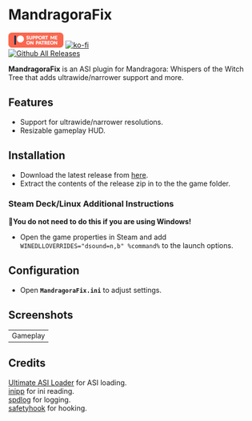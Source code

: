 # MandragoraFix
[![Patreon-Button](https://github.com/Lyall/MandragoraFix/blob/main/.github/Patreon-Button.png?raw=true)](https://www.patreon.com/Wintermance) 
[![ko-fi](https://ko-fi.com/img/githubbutton_sm.svg)](https://ko-fi.com/W7W01UAI9)<br />
[![Github All Releases](https://img.shields.io/github/downloads/Lyall/MandragoraFix/total.svg)](https://github.com/Lyall/MandragoraFix/releases)

**MandragoraFix** is an ASI plugin for Mandragora: Whispers of the Witch Tree that adds ultrawide/narrower support and more.

## Features
- Support for ultrawide/narrower resolutions.
- Resizable gameplay HUD.

## Installation  
- Download the latest release from [here](https://github.com/Lyall/MandragoraFix/releases). 
- Extract the contents of the release zip in to the the game folder.  

### Steam Deck/Linux Additional Instructions
🚩**You do not need to do this if you are using Windows!**  
- Open the game properties in Steam and add `WINEDLLOVERRIDES="dsound=n,b" %command%` to the launch options.  

## Configuration
- Open **`MandragoraFix.ini`** to adjust settings.

## Screenshots
|  |
|:--:|
| Gameplay |

## Credits
[Ultimate ASI Loader](https://github.com/ThirteenAG/Ultimate-ASI-Loader) for ASI loading. <br />
[inipp](https://github.com/mcmtroffaes/inipp) for ini reading. <br />
[spdlog](https://github.com/gabime/spdlog) for logging. <br />
[safetyhook](https://github.com/cursey/safetyhook) for hooking.
